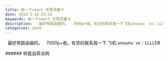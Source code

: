 ```yaml
---
title: 收一个smart 无限流量卡
date: 2019-3-18 23:34
keywords: 收一个smart 无限流量卡
description:   最好带路由器的。  7000p+收。有货的联系我一下飞机unuunu  vx：LLLLEB
categories: used
---
```

<td class="t_f" id="postmessage_3253121">

  最好带路由器的。   7000p+收。有货的联系我一下 飞机 unuunu  vx：LLLLEB<br/>
</td>
###### 转载自菲龙网
